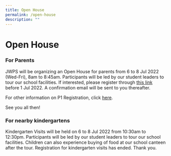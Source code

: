 ```yaml
---
title: Open House
permalink: /open-house
description: ""
---
```

# Open House

### **For Parents**

JWPS will be organizing an Open House for parents from 6 to 8 Jul 2022 (Wed-Fri), 8am to 8:45am. Participants will be led by our student leaders to tour our school facilities. If interested, please register through <a href="https://go.gov.sg/jwpsoh2022" target = "_blank">this link</a> before 1 Jul 2022. A confirmation email will be sent to you thereafter.

For other information on P1 Registration, click [here](https://jurongwestpri-moe-edu-sg-admin.cwp.sg/admission-forms/primary-1-registration).  

See you all then!

### **For nearby kindergartens**  
  
Kindergarten Visits will be held on 6 to 8 Jul 2022 from 10:30am to 12:30pm. Participants will be led by our student leaders to tour our school facilities. Children can also experience buying of food at our school canteen after the tour. Registration for kindergarten visits has ended. Thank you.